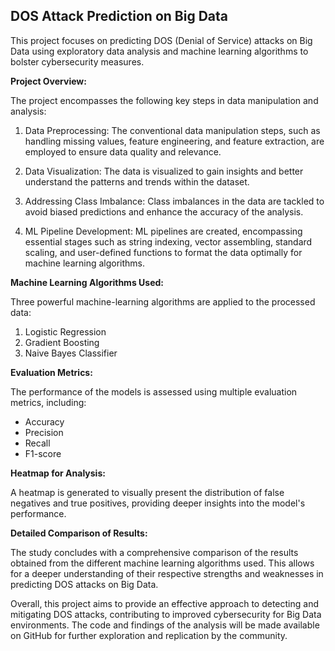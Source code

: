 ## DOS Attack Prediction on Big Data

This project focuses on predicting DOS (Denial of Service) attacks on Big Data using exploratory data analysis and machine learning algorithms to bolster cybersecurity measures.

**Project Overview:**

The project encompasses the following key steps in data manipulation and analysis:

1. Data Preprocessing: The conventional data manipulation steps, such as handling missing values, feature engineering, and feature extraction, are employed to ensure data quality and relevance.

2. Data Visualization: The data is visualized to gain insights and better understand the patterns and trends within the dataset.

3. Addressing Class Imbalance: Class imbalances in the data are tackled to avoid biased predictions and enhance the accuracy of the analysis.

4. ML Pipeline Development: ML pipelines are created, encompassing essential stages such as string indexing, vector assembling, standard scaling, and user-defined functions to format the data optimally for machine learning algorithms.

**Machine Learning Algorithms Used:**

Three powerful machine-learning algorithms are applied to the processed data:

1. Logistic Regression
2. Gradient Boosting
3. Naive Bayes Classifier

**Evaluation Metrics:**

The performance of the models is assessed using multiple evaluation metrics, including:

- Accuracy
- Precision
- Recall
- F1-score

**Heatmap for Analysis:**

A heatmap is generated to visually present the distribution of false negatives and true positives, providing deeper insights into the model's performance.

**Detailed Comparison of Results:**

The study concludes with a comprehensive comparison of the results obtained from the different machine learning algorithms used. This allows for a deeper understanding of their respective strengths and weaknesses in predicting DOS attacks on Big Data.

Overall, this project aims to provide an effective approach to detecting and mitigating DOS attacks, contributing to improved cybersecurity for Big Data environments. The code and findings of the analysis will be made available on GitHub for further exploration and replication by the community.

